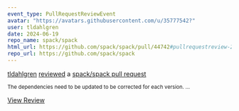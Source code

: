 ```yaml
---
event_type: PullRequestReviewEvent
avatar: "https://avatars.githubusercontent.com/u/35777542?"
user: tldahlgren
date: 2024-06-19
repo_name: spack/spack
html_url: https://github.com/spack/spack/pull/44742#pullrequestreview-2129132123
repo_url: https://github.com/spack/spack
---
```


<a href='https://github.com/tldahlgren' target='_blank'>tldahlgren</a> <a href='https://github.com/spack/spack/pull/44742#pullrequestreview-2129132123' target='_blank'>reviewed</a> a <a href='https://github.com/spack/spack/pull/44742' target='_blank'>spack/spack pull request</a>

<small>The dependencies need to be updated to be corrected for each version....</small>

<a href='https://github.com/spack/spack/pull/44742#pullrequestreview-2129132123' target='_blank'>View Review</a>